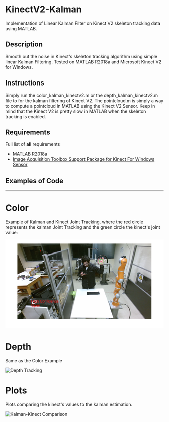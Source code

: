# KinectV2-Kalman
Implementation of Linear Kalman Filter on Kinect V2 skeleton tracking data using MATLAB.

## Description
Smooth out the noise in Kinect's skeleton tracking algorithm using simple linear Kalman Filtering.
Tested on MATLAB R2018a and Microsoft Kinect V2 for Windows.

## Instructions

Simply run the color_kalman_kinectv2.m or the depth_kalman_kinectv2.m file to for the kalman filtering of Kinect V2.
The pointcloud.m is simply a way to compute a pointcloud in MATLAB using the Kinect V2 Sensor. Keep in mind
that the Kinect V2 is pretty slow in MATLAB when the skeleton tracking is enabled.

## Requirements

Full list of **all** requirements

* [MATLAB R2018a](https://www.mathworks.com/products/matlab.html)
* [Image Acquisition Toolbox Support Package for Kinect For Windows Sensor](https://www.mathworks.com/help/supportpkg/kinectforwindowsruntime/index.html?s_tid=CRUX_lftnav)

## Examples of Code
***

# Color

Example of Kalman and Kinect Joint Tracking, where the red circle represents 
the kalman Joint Tracking and the green circle the kinect's joint value:

![Color Tracking](img/color.png) 

# Depth

Same as the Color Example

![Depth Tracking](https://github.com/KonstantinosAng/Kinect2-Kalman/tree/master/img/depth.png)

# Plots

Plots comparing the kinect's values to the kalman estimation.

![Kalman-Kinect Comparison](https://github.com/KonstantinosAng/Kinect2-Kalman/tree/master/img/plot.png)
